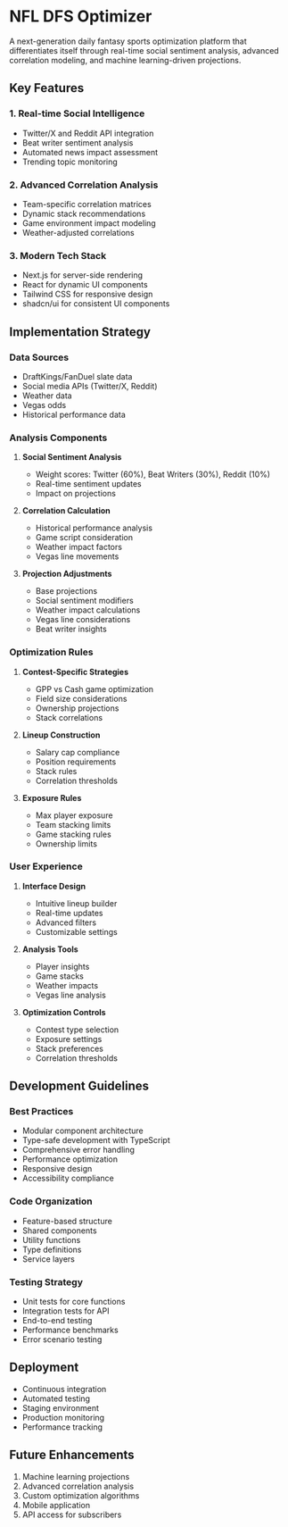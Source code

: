 # NFL DFS Optimizer

A next-generation daily fantasy sports optimization platform that differentiates itself through real-time social sentiment analysis, advanced correlation modeling, and machine learning-driven projections.

## Key Features

### 1. Real-time Social Intelligence
- Twitter/X and Reddit API integration
- Beat writer sentiment analysis
- Automated news impact assessment
- Trending topic monitoring

### 2. Advanced Correlation Analysis
- Team-specific correlation matrices
- Dynamic stack recommendations
- Game environment impact modeling
- Weather-adjusted correlations

### 3. Modern Tech Stack
- Next.js for server-side rendering
- React for dynamic UI components
- Tailwind CSS for responsive design
- shadcn/ui for consistent UI components

## Implementation Strategy

### Data Sources
- DraftKings/FanDuel slate data
- Social media APIs (Twitter/X, Reddit)
- Weather data
- Vegas odds
- Historical performance data

### Analysis Components
1. **Social Sentiment Analysis**
   - Weight scores: Twitter (60%), Beat Writers (30%), Reddit (10%)
   - Real-time sentiment updates
   - Impact on projections

2. **Correlation Calculation**
   - Historical performance analysis
   - Game script consideration
   - Weather impact factors
   - Vegas line movements

3. **Projection Adjustments**
   - Base projections
   - Social sentiment modifiers
   - Weather impact calculations
   - Vegas line considerations
   - Beat writer insights

### Optimization Rules
1. **Contest-Specific Strategies**
   - GPP vs Cash game optimization
   - Field size considerations
   - Ownership projections
   - Stack correlations

2. **Lineup Construction**
   - Salary cap compliance
   - Position requirements
   - Stack rules
   - Correlation thresholds

3. **Exposure Rules**
   - Max player exposure
   - Team stacking limits
   - Game stacking rules
   - Ownership limits

### User Experience
1. **Interface Design**
   - Intuitive lineup builder
   - Real-time updates
   - Advanced filters
   - Customizable settings

2. **Analysis Tools**
   - Player insights
   - Game stacks
   - Weather impacts
   - Vegas line analysis

3. **Optimization Controls**
   - Contest type selection
   - Exposure settings
   - Stack preferences
   - Correlation thresholds

## Development Guidelines

### Best Practices
- Modular component architecture
- Type-safe development with TypeScript
- Comprehensive error handling
- Performance optimization
- Responsive design
- Accessibility compliance

### Code Organization
- Feature-based structure
- Shared components
- Utility functions
- Type definitions
- Service layers

### Testing Strategy
- Unit tests for core functions
- Integration tests for API
- End-to-end testing
- Performance benchmarks
- Error scenario testing

## Deployment
- Continuous integration
- Automated testing
- Staging environment
- Production monitoring
- Performance tracking

## Future Enhancements
1. Machine learning projections
2. Advanced correlation analysis
3. Custom optimization algorithms
4. Mobile application
5. API access for subscribers
